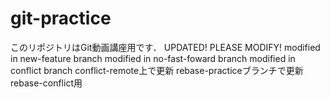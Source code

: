 # git-practice
このリポジトリはGit動画講座用です．
UPDATED!
PLEASE MODIFY!
modified in new-feature branch
modified in no-fast-foward branch
modified in conflict branch
conflict-remote上で更新
rebase-practiceブランチで更新
rebase-conflict用
